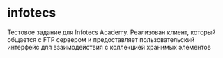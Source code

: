 # infotecs
Тестовое задание для Infotecs Academy. Реализован клиент, который общается с FTP сервером и предоставляет пользовательский интерфейс
для взаимодействия с коллекцией хранимых элементов 
